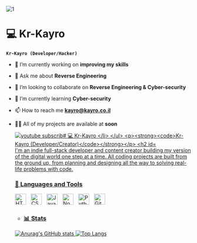 ![1](https://camo.githubusercontent.com/4fa9a5bdefafee7e59ad2086429306dfc0c902d0db4d2d1fdfb534b1767d9f62/68747470733a2f2f646576656c6f706572732e67697068792e636f6d2f6272616e63682f6d61737465722f7374617469632f6170692d35313264333663303936363236383237313731303861333862626235633537642e676966)
# ‍💻 Kr-Kayro

**`Kr-Kayro (Developer/Hacker)`**

- 🔭 I’m currently working on **improving my skills**

- 💬 Ask me about **Reverse Engineering**

- 👯 I’m looking to collaborate on **Reverse Engineering & Cyber-security**

- 🌱 I’m currently learning **Cyber-security**

- 📫 How to reach me **kayro@kayro.co.il**

- 👨‍💻 All of my projects are available at **soon**

   <p align="left">
      <a href="https://discord.gg/n8AgVxah">
         <img alt="youtube subscrib# ‍💻 Kr-Kayro

**`Kr-Kayro (Developer/Creator)`**

I'm an indie full-stack developer and content creator building my version of the digital world one step at a time. All coding projects are built from the ground up, from planning and designing all the way to solving real-life problems with code.
---

### 🧰 Languages and Tools

<img align="left" alt="HTML" width="30px" style="padding-right:10px;" src="https://cdn.jsdelivr.net/gh/devicons/devicon/icons/html5/html5-plain.svg" />
<img align="left" alt="CSS" width="30px" style="padding-right:10px;" src="https://cdn.jsdelivr.net/gh/devicons/devicon/icons/css3/css3-plain.svg" />
<img align="left" alt="JavaScript" width="30px" style="padding-right:10px;" src="https://cdn.jsdelivr.net/gh/devicons/devicon/icons/javascript/javascript-plain.svg" />
<img align="left" alt="NodeJS" width="30px" style="padding-right:10px;" src="https://cdn.jsdelivr.net/gh/devicons/devicon/icons/nodejs/nodejs-original.svg" />
<img align="left" alt="Python" width="30px" style="padding-right:10px;" src="https://cdn.jsdelivr.net/gh/devicons/devicon/icons/python/python-plain.svg" />
<img align="left" alt="GitHub" width="30px" style="padding-right:10px;" src="https://cdn.jsdelivr.net/gh/devicons/devicon/icons/github/github-original.svg" />
<br />


#

- ### 📊 Stats


![Anurag's GitHub stats](https://github-readme-stats.vercel.app/api?username=kr-kayro&show_icons=true&theme=tokyonight)
[![Top Langs](https://github-readme-stats.vercel.app/api/top-langs/?username=kr-kayro&hide_progress=true)](https://github.com/anuraghazra/github-readme-stats)
